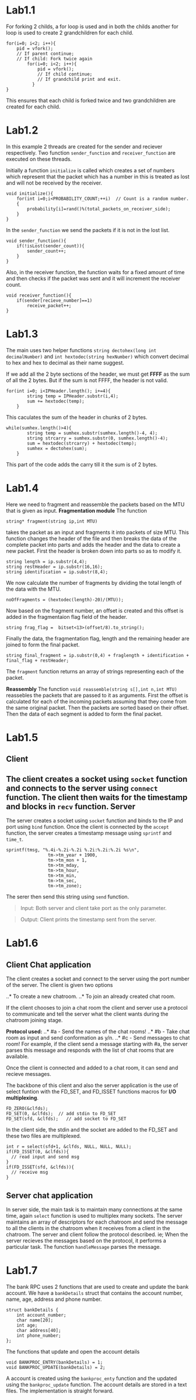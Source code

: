 Lab1.1
======
For forking 2 childs, a for loop is used and in both the childs another for loop is used to create 2 grandchildren for each child.
```
for(i=0; i<2; i++){
	pid = vfork();
	// If parent continue;
	// If child: Fork twice again
	    for(i=0; i<2; i++){
		    pid = vfork();
		    // If child continue;
		    // If grandchild print and exit.
		  }
}
```
This ensures that each child is forked twice and two grandchildren are created for each child.

Lab1.2
======
In this example 2 threads are created for the sender and reciever respectively. Two function `sender_function` and `receiver_function` are executed on these threads. 

Initially a function `initialize` is called which creates a set of numbers which represent that the packet which has a number in this is treated as lost and will not be received by the receiver.
```
void initialize(){
    for(int i=0;i<PROBABILITY_COUNT;++i)  // Count is a random number.
    {
        probability[i]=rand()%(total_packets_on_receiver_side);
    }	
}	
```

In the `sender_function`  we send the packets if it is not in the lost list.
```
void sender_function(){
	if(!isLost(sender_count)){
		sender_count++;
	}
}
```

Also, in the receiver function, the function waits for a fixed amount of time and then checks if the packet was sent and it will increment the receiver count.
```
void receiver_function(){
	if(sender[recieve_number]==1) 
		receive_packet++;
}
```


Lab1.3
======
The main uses two helper functions `string dectohex(long int decimalNumber)` and `int hextodec(string hexNumber)` which convert decimal to hex and hex to decimal as their name suggest.

If we add all the 2 byte sections of the header, we must get **FFFF** as the sum of all the 2 bytes. But if the sum is not FFFF, the header is not valid.
```
for(int i=0; i<IPHeader.length(); i+=4){
		string temp = IPHeader.substr(i,4);
		sum += hextodec(temp);
	}
```
This caculates the sum of the header in chunks of 2 bytes. 
```
while(sumhex.length()>4){
		string temp = sumhex.substr(sumhex.length()-4, 4);
		string strcarry = sumhex.substr(0, sumhex.length()-4);
		sum = hextodec(strcarry) + hextodec(temp);
		sumhex = dectohex(sum);
	}
```
This part of the code adds the carry till it the sum is of 2 bytes.


Lab1.4
======
Here we need to fragment and reassemble the packets based on the MTU that is given as input.
**Fragmentation module**
The function 
```
string* fragment(string ip,int MTU)
``` 
takes the packet as an input and fragments it into packets of size MTU. This function changes the header of the file and then breaks the data of the complete packet into parts and adds the header and the data to create a new packet. First the header is broken down into parts so as to modify it.
```
string length = ip.substr(4,4);
string restHeader = ip.substr(16,16);
string identification = ip.substr(8,4);
```
We now calculate the number of fragments by dividing the total length of the data with the MTU.
```
noOfFragments = (hextodec(length)-20)/(MTU));
```
Now based on the fragment number, an offset is created and this offset is added in the fragmentaion flag field of the header.

`string frag_flag =  bitset<13>(offset/8).to_string();` 

Finally the data, the fragmentation flag, length and the remaining header are joined to form the final packet.
```
string final_fragment = ip.substr(0,4) + fraglength + identification + final_flag + restHeader;
```
The `fragment` function returns an array of strings representing each of the packet.

**Reassembly**
The function `void reassemble(string s[],int n,int MTU)` reassebles the packets that are passed to it as arguments. First the offset is calculated for each of the incoming packets assuming that they come from the same original packet. Then the packets are sorted based on their offset. Then the data of each segment is added to form the final packet.


Lab1.5
======
Client
------
The client creates a socket using `socket` function and connects to the server using `connect` function. The client then waits for the timestamp and blocks in `recv` function.
Server
------
The server creates a socket using `socket` function and binds to the IP and port using `bind` function. Once the client is connected by the `accept` function, the server creates a timestamp message using `sprintf` and `time_t`.
```
sprintf(tmsg, "%.4i-%.2i-%.2i %.2i:%.2i:%.2i %s\n", 
	      		tm->tm_year + 1900,
	      		tm->tm_mon + 1,
	      		tm->tm_mday,
	     		tm->tm_hour,
	      		tm->tm_min,
	      		tm->tm_sec,
	      		tm->tm_zone);
```
The serer then send this string using `send` function.

>Input: Both server and client take port as the only parameter.

>Output: Client prints the timestamp sent from the server.

Lab1.6
======
Client Chat application
-----------------------
The client creates a socket and connect to the server using the port number of the server. The client is given two options 


..* To create a new chatroom.
..* To join an already created chat room.

If the client chooses to join a chat room the client and server use a protocol to communicate and tell the server what the client wants during the chatroom joining stage.

**Protocol used:**
..* #a - Send the names of the chat rooms!
..* #b - Take chat room as input and send conformation as y/n.
..* #c - Send messages to chat room!
For example, if the client send a message starting with #a, the server parses this message and responds with the list of chat rooms that are available.

Once the client is connected and added to a chat room, it can send and recieve messages.

The backbone of this client and also the server application is the use of select funtion with the FD_SET, and FD_ISSET functions macros for **I/O multiplexing**.
```
FD_ZERO(&clfds);
FD_SET(0, &clfds);  // add stdin to FD_SET
FD_SET(sfd, &clfds);   // add socket to FD_SET
```
In the client side, the stdin and the socket are added to the FD_SET and these two files are multiplexed.
```
int r = select(sfd+1, &clfds, NULL, NULL, NULL);
if(FD_ISSET(0, &clfds)){
  // read input and send msg
}
if(FD_ISSET(sfd, &clfds)){
  // receive msg 
}
```

Server chat application
-----------------------
In server side, the main task is to maintain many connections at the same time, again `select` function is used to multiplex
many sockets. The server maintains an array of descriptors for each chatroom and send the message to all the clients in the 
chatroom when it receives from a client in the chatroom.
The server and client follow the protocol described. ie;
When the server recieves the messages based on the protocol, it performs a particular task.
The function `handleMessage` parses the message. 

Lab1.7
======
The bank RPC uses 2 functions that are used to create and update the bank account.
We have a `bankDetails` struct that contains the account number, name, age, address and phone number.
```
struct bankDetails {
	int account_number;
	char name[20];
	int age;
	char address[40];
	int phone_number;
};
```
The functions that update and open the account details
```
void BANKPROC_ENTRY(bankDetails) = 1;
void BANKPROC_UPDATE(bankDetails) = 2;
```

A account is created using the `bankproc_enty` function and the updated using the `bankproc_update` function.
The account details are stored in a text files. The implementation is straight forward.
